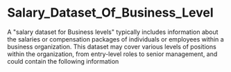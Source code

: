# Salary_Dataset_Of_Business_Level
A  "salary dataset for Business levels" typically includes information about the salaries or compensation packages of individuals or employees within a business organization. This dataset may cover various levels of positions within the organization, from entry-level roles to senior management, and could contain the following information
